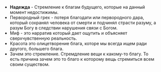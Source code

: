 * **Надежда** - Стремление к благам будущего, которые на данный момент недостижимы.
* Первородный грех - потеря благодати или первородного дара, который сохранял человека от смерти и подчинял страсти разуму, а разум Богу в следствии нарушения связи с Богом.
* Миф - это нарратив который дает ощутить и объясняет сверхчувственную реальность.
* Красота это олицетворение блага, которе мы всегда ищем ради другого, большего блага.
* Зачем это стремление. Стремдление вещи к какому-то благу. То есть причина зачем это то благо к которому вещь стремиться всем своим существом.